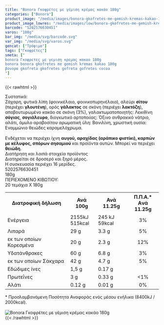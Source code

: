 ```yaml
---
title: "Bonora Γκοφρέτες με γέμιση κρέμας κακάο 180g"
categories: ["Bonora"]
product_image: "/media/images/bonora-gkofretes-me-gemish-kremas-kakao-180g.jpg"
product_image_lowres: "/media/images/low/bonora-gkofretes-me-gemish-kremas-kakao-180g.jpg"
barcode: "5202576630451"
varos: "180g"
bar_img: "/media/svg/barcode.svg"
var_img: "/media/svg/varos.svg"
gencat: ["Τρόφιμα"]
tags: ["Γκοφρέτες"]
smeta: ["
bonora Γκοφρετες με γεμιση κρεμας κακαο 180g
bonora bonora gkofretes me gemish kremas kakao 180g
βονορα gkofreta gkofretes gofreta gofretes cocoa 
"]
---
```

{{< rawhtml >}}

<div class="sload73"><div class="product"><div id="sistatika">Συστατικά:</div><div class="alltext">Ζάχαρη, φυτικά λίπη (φοινικέλαιο, φοινικοπυρηνέλαιο), αλεύρι <b>σίτου</b> (περιέχει <b>γλουτένη</b>), ορός <b>γάλακτος</b> σε σκόνη (περιέχει <b>λακτόζη</b>), αποβουτυρωμένο κακάο σε σκόνη (3%), γαλακτωματοποιητής: Λεκιθίνη <b>σόγιας</b>, <b>σογιάλευρο</b>, διογκωτικό αρτοποιίας: Όξινο ανθρακικό νάτριο, αλάτι, άμυλο αραβοσίτου αρωματική ύλη: Βανιλίνη, χρωστική ουσία: Εναμμώνιο θειώδες καραμελόχρωμα.<br><br>Ενδέχεται να περιέχει ίχνη <b>αυγού, αραχίδας (αράπικο φιστίκι), καρπών με κέλυφος, σπόρων σησαμιού</b> και προϊόντα αυτών. Μπορεί να περιέχει <b>θειώδη</b>.<br></div><div id="loipa">Διατήρηση και λοιπά στοιχεία προϊόντος</div><div class="alltext">Διατηρείται σε δροσερό και ξηρό μέρος.<br>H συσκευασία περιέχει 16 μερίδες.</div><div id="barcode"><div id="barimage1"></div><span id="bartext">5202576630451</span></div><div id="varos"><div id="varosimage1"></div><span id="varostext">180g</span></div><div id="kivotio">ΠΕΡΙΕΧΟΜΕΝΟ ΚΙΒΩΤΙΟΥ:<br>20 τεμάχια Χ 180g</div><div class="tabout"><table id="diatable"><tbody><tr><th>Διατροφική δήλωση</th><th>Ανά 100g</th><th>Ανά 11.25g</th><th>Π.Π.Α.*<br>Aνά 11.25g</th></tr><tr><td class="texr2">Ενέργεια</td><td class="texr">2155kJ<br>515kcal</td><td class="texr">245 kJ<br>59kcal</td><td class="texr" style="text-align:center">3%</td></tr><tr><td class="texr2">Λιπαρά</td><td class="texr">29 g</td><td class="texr">3.3 g</td><td class="texr" style="text-align:center">5%</td></tr><tr><td class="gray">εκ των οποίων Κορεσµένα</td><td class="gray2">20 g</td><td class="gray2">2.3 g</td><td class="gray2" style="text-align:center">12%</td></tr><tr><td class="texr2">Yδατάνθρακες</td><td class="texr">60 g</td><td class="texr">6.8 g</td><td class="texr" style="text-align:center">3%</td></tr><tr><td class="gray">εκ των οποίων Σάκχαρα</td><td class="gray2">42 g</td><td class="gray2">4.7 g</td><td class="gray2" style="text-align:center">5%</td></tr><tr><td class="texr2">Eδώδιμες ίνες</td><td class="texr">1,5 g</td><td class="texr">0.17 g</td><td class="texr" style="text-align:center"></td></tr><tr><td class="texr2">Πρωτεΐνες</td><td class="texr">3 g</td><td class="texr">0.33 g</td><td class="texr" style="text-align:center">&lt;1%</td></tr><tr><td class="texr2">Αλάτι</td><td class="texr">0.12 g</td><td class="texr">0.01 g</td><td class="texr" style="text-align:center">0%</td></tr></tbody></table></div><div class="alltext">* Προσλαμβανόμενη Ποσότητα Αναφοράς ενός μέσου ενήλικα (8400kJ / 2000kcal).</div><br><div class="pimg"><img alt="Bonora Γκοφρέτες με γέμιση κρέμας κακάο 180g" title="Bonora Γκοφρέτες με γέμιση κρέμας κακάο 180g" src="/media/images/bonora-gkofretes-me-gemish-kremas-kakao-180g.jpg"></div></div></div>
{{< /rawhtml >}}


